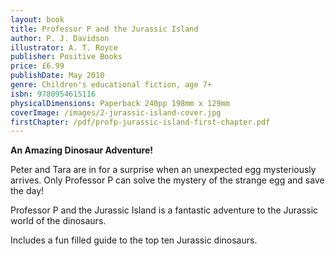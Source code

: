 ```yaml
---
layout: book
title: Professor P and the Jurassic Island
author: P. J. Davidson
illustrator: A. T. Royce
publisher: Positive Books
price: £6.99
publishDate: May 2010
genre: Children's educational fiction, age 7+
isbn: 9780954615116
physicalDimensions: Paperback 240pp 198mm x 129mm
coverImage: /images/2-jurassic-island-cover.jpg
firstChapter: /pdf/profp-jurassic-island-first-chapter.pdf
---
```


**An Amazing Dinosaur Adventure!**

Peter and Tara are in for a surprise when an unexpected egg mysteriously arrives. Only Professor P can solve the mystery of the strange egg and save the day!

Professor P and the Jurassic Island is a fantastic adventure to the Jurassic world of the dinosaurs.

Includes a fun filled guide to the top ten Jurassic dinosaurs.
